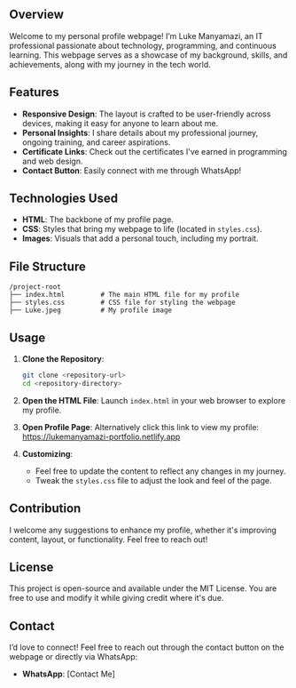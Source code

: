 ## Overview

Welcome to my personal profile webpage! I’m Luke Manyamazi, an IT professional passionate about technology, programming, and continuous learning. This webpage serves as a showcase of my background, skills, and achievements, along with my journey in the tech world.

## Features

- **Responsive Design**: The layout is crafted to be user-friendly across devices, making it easy for anyone to learn about me.
- **Personal Insights**: I share details about my professional journey, ongoing training, and career aspirations.
- **Certificate Links**: Check out the certificates I've earned in programming and web design.
- **Contact Button**: Easily connect with me through WhatsApp!

## Technologies Used

- **HTML**: The backbone of my profile page.
- **CSS**: Styles that bring my webpage to life (located in `styles.css`).
- **Images**: Visuals that add a personal touch, including my portrait.

## File Structure

```
/project-root
├── index.html         # The main HTML file for my profile
├── styles.css         # CSS file for styling the webpage
├── Luke.jpeg          # My profile image
```

## Usage

1. **Clone the Repository**:
   ```bash
   git clone <repository-url>
   cd <repository-directory>
   ```

2. **Open the HTML File**:
   Launch `index.html` in your web browser to explore my profile.
   
4. **Open Profile Page**:
   Alternatively click this link to view my profile: https://lukemanyamazi-portfolio.netlify.app
   
3. **Customizing**:
   - Feel free to update the content to reflect any changes in my journey.
   - Tweak the `styles.css` file to adjust the look and feel of the page.

## Contribution

I welcome any suggestions to enhance my profile, whether it's improving content, layout, or functionality. Feel free to reach out!

## License

This project is open-source and available under the MIT License. You are free to use and modify it while giving credit where it's due.

## Contact

I’d love to connect! Feel free to reach out through the contact button on the webpage or directly via WhatsApp:

- **WhatsApp**: [Contact Me]

